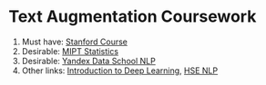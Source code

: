 # Text Augmentation Coursework

1. Must have: [Stanford Course](http://web.stanford.edu/class/cs224n/)
2. Desirable: [MIPT Statistics](https://www.coursera.org/learn/stats-for-data-analysis)
3. Desirable: [Yandex Data School NLP](https://github.com/yandexdataschool/nlp_course)
4. Other links: [Introduction to Deep Learning](https://ru.coursera.org/learn/intro-to-deep-learning), [HSE NLP](https://ru.coursera.org/learn/language-processing)
